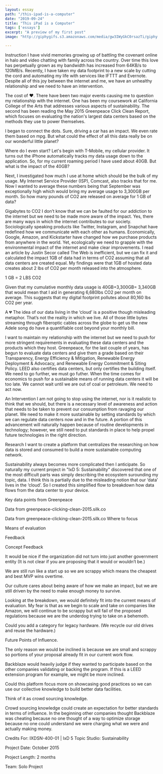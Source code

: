 ```yaml
---
layout: essay
path: "/this-ipad-is-a-computer"
date: "2019-09-24"
title: "This iPad is a Computer"
tags: ['essays']
excerpt: "A preview of my first post"
image: "http://giphygifs.s3.amazonaws.com/media/gw3IWyGkC0rsazTi/giphy.gif"

---
```


Instruction
I have vivid memories growing up of battling the covenant online in halo and video chatting with family across the country. Over time this love has perpetually grown as my bandwidth has increased from 64KB/s to 120MB/s. Recently, I have taken my data footprint to a new scale by cutting the cord and automating my life with services like IFTTT and Evernote. Despite all of this joy between the internet and me, we have an unhealthy relationship and we need to have an intervention.

The cost of ♥️.
There have been two major events causing me to question my relationship with the internet. One has been my coursework at California College of the Arts that addresses various aspects of sustainability. The second has been reading the May 2015 Greenpeace Click Clean Report, which focuses on evaluating the nation's largest data centers based on the methods they use to power themselves.


I began to connect the dots. Sure, driving a car has an impact. We even rate them based on mpg. But what could the effect of all this data really be on our wonderful little planet?

Where do I even start? Let's begin with T-Mobile, my cellular provider. It turns out the iPhone automatically tracks my data usage down to the application. So, for my current roaming period I have used about 40GB. But what is the impact of the 40GB?



Next, I investigated how much I use at home which should be the bulk of my usage. My Internet Service Provider (ISP), Comcast, also tracks that for me. Now I wanted to average these numbers being that September was exceptionally high which would bring my average usage to 3,300GB per month. So how many pounds of CO2 are released on average for 1 GB of data?



Gigabytes to CO2
I don’t know that we can be faulted for our addiction to the internet but we need to be made more aware of the impact. Yes, there are many ways in which the internet contributes to our society. Sociologically speaking products like Twitter, Instagram, and Snapchat have redefined how we communicate with each other as humans. Economically, Google, Amazon, and Kickstarter have changed how we purchase products from anywhere in the world. Yet, ecologically we need to grapple with the environmental impact of the internet and make clear improvements. I read an article by Justin Secor called The Web is inefficient, but we can fix it and calculated the impact 1GB of data had in terms of CO2 assuming that all data centers are created equal. My findings were that 1GB of hosted data creates about 2 lbs of CO2 per month released into the atmosphere.

1 GB = 2 LBS CO2

Given that my cumulative monthly data usage is 40GB+3,300GB= 3,340GB that would mean that I aid in generating 6,680lbs CO2 per month on average. This suggests that my digital footprint pollutes about 80,160 lbs CO2 per year.

A 💔
The idea of our data living in the ‘cloud’ is a positive though misleading metaphor. That’s not the reality in which we live. All of those little bytes streaming through fiberoptic cables across the globe to get us the new Adele song do have a quantifiable cost beyond your monthly bill.

I want to maintain my relationship with the internet but we need to push for more stringent requirements in evaluating these data centers and the products which they host. Greenpeace, for the last couple of years, has begun to evaluate data centers and give them a grade based on their Transparency, Energy Efficiency & Mitigation, Renewable Energy Deployment & Advocacy, and Renewable Energy Commitment & Siting Policy. LEED also certifies data centers, but only certifies the building itself. We need to go further, we must go futher. When the time comes for economics to push for a sustainable means of running data centers it will be too late. We cannot wait until we are out of coal or petroleum. We need to act now.

An Intervention
I am not going to stop using the internet, nor is it realistic to think that we should, but there is a necessary level of awareness and action that needs to be taken to prevent our consumption from ravaging our planet. We need to make it more sustainable by setting standards by which we can regulate data centers now and in the future. A portion of this advancement will naturally happen because of routine developments in technology; however, we still need to put standards in place to help propel future technologies in the right direction.

Research
I want to create a platform that centralizes the researching on how data is stored and consumed to build a more sustainable computing network.



Sustainability always becomes more complicated then I anticipate. So naturally my current project in "IxD 5: Sustainability" discovered that one of the most difficult parts was simply describing the ecosystem surounding my topic, data. I think this is partially due to the misleading notion that our ‘data’ lives in the ‘cloud’. So I created this simplified flow to breakdown how data flows from the data center to your device.

Key data points from Greenpeace


Data from greenpeace-clicking-clean-2015.silk.co
 

Data from greenpeace-clicking-clean-2015.silk.co
Where to focus


Means of evaluation












Feedback

Concept Feedback

It would be nice if the organization did not turn into just another government entity (It is not clear if you are proposing that it would or wouldn’t be.)

We are still run like a start up so we are scrappy which means the cheapest and best MVP wins overtime.

Our culture cares about being aware of how we make an impact, but we are still driven by the need to make enough money to survive.

Looking at the breakdown, we would definitely fit into the current means of evaluation. My fear is that as we begin to scale and take on companies like Amazon, we will continue to be scrappy but will fail of the proposed regulations because we are the underdog trying to take on a behemoth.

Could you add a category for legacy hardware. (We recycle our old drives and reuse the hardware.)

Future Points of Influence.

The only reason we would be inclined is because we are small and scrappy so portions of your proposal already fit in our current work flow.

Backblaze would heavily judge if they wanted to participate based on the other companies validating or backing the program. If this is a LEED extension program for example, we might be more inclined.

Could this platform focus more on showcasing good practices so we can use our collective knowledge to build better data facilities.

Think of it as crowd sourcing knowledge.

Crowd sourcing knowledge could create an expectation for better standards in terms of influence. In the beginning other companies thought Backblaze was cheating because no one thought of a way to optimize storage because no one could understand we were charging what we were and actually making money.

Credits
For: IXDSN-400-01 | IxD 5 Topic Studio: Sustainability

Project Date: October 2015

Project Length: 2 months

Team: Solo Project